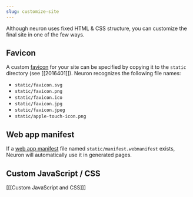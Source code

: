 ```yaml
---
slug: customize-site
---
```


Although neuron uses fixed HTML & CSS structure, you can customize the final site in one of the few ways.

## Favicon

A custom [favicon](https://en.wikipedia.org/wiki/Favicon) for your site can be specified by copying it to the `static` directory (see [[2016401]]). Neuron recognizes the following file names:

* `static/favicon.svg`
* `static/favicon.png`
* `static/favicon.ico`
* `static/favicon.jpg`
* `static/favicon.jpeg`
* `static/apple-touch-icon.png`

## Web app manifest

If a [web app manifest](https://web.dev/add-manifest/) file named `static/manifest.webmanifest` exists, Neuron will automatically use it in generated pages.

## Custom JavaScript / CSS

[[[Custom JavaScript and CSS]]]
